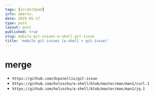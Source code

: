 ```yaml
---
tags: [scratchpad]
info: aberto.
date: 2025-05-27
type: post
layout: post
published: true
slug: mobile-git-issues-a-shell-git-issue
title: 'mobile git issues (a-shell + git-issue)'
---
```

# merge
- `https://github.com/dspinellis/git-issue`
- `https://github.com/holzschu/a-shell/blob/master/man/man1/curl.1`
- `https://github.com/holzschu/a-shell/blob/master/man/man1/jq.1`